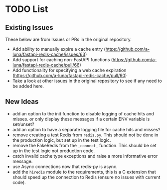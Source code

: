 # TODO List

## Existing Issues

These below are from Issues or PRs in the original repository.

- Add ability to manually expire a cache entry
  (<https://github.com/a-luna/fastapi-redis-cache/issues/63>)
- Add support for caching non-FastAPI functions
  (<https://github.com/a-luna/fastapi-redis-cache/pull/66>)
- Add functionality for specifying a web cache expiration
  (<https://github.com/a-luna/fastapi-redis-cache/pull/60>)
- Take a look at other issues in the original repository to see if any need to
  be added here.

## New Ideas

- add an option to the init function to disable logging of cache hits and
  misses. or only display these messages if a certain ENV variable is set/unset?
- add an option to have a separate logging file for cache hits and misses?
- remove creating a test Redis from `redis.py`. This should not be done in the
  production logic, but set up in the test logic.
- remove the FakeRedis from the `_connect_` function. This should be set up in
  the test logic not production code.
- catch invalid cache type exceptions and raise a more informative error
  message.
- use Async connections now that redis-py is async.
- add the `hiredis` module to the requirements, this is a C extension that
  should speed up the connection to Redis (ensure no issues with current code).
